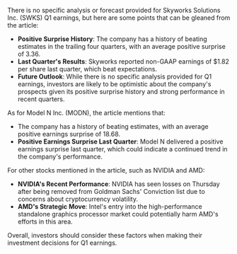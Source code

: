 There is no specific analysis or forecast provided for Skyworks Solutions Inc. (SWKS) Q1 earnings, but here are some points that can be gleaned from the article:

*   **Positive Surprise History**: The company has a history of beating estimates in the trailing four quarters, with an average positive surprise of 3.36.
*   **Last Quarter's Results**: Skyworks reported non-GAAP earnings of $1.82 per share last quarter, which beat expectations.
*   **Future Outlook**: While there is no specific analysis provided for Q1 earnings, investors are likely to be optimistic about the company's prospects given its positive surprise history and strong performance in recent quarters.

As for Model N Inc. (MODN), the article mentions that:

*   The company has a history of beating estimates, with an average positive earnings surprise of 18.68.
*   **Positive Earnings Surprise Last Quarter**: Model N delivered a positive earnings surprise last quarter, which could indicate a continued trend in the company's performance.

For other stocks mentioned in the article, such as NVIDIA and AMD:

*   **NVIDIA's Recent Performance**: NVIDIA has seen losses on Thursday after being removed from Goldman Sachs' Conviction list due to concerns about cryptocurrency volatility.
*   **AMD's Strategic Move**: Intel's entry into the high-performance standalone graphics processor market could potentially harm AMD's efforts in this area.

Overall, investors should consider these factors when making their investment decisions for Q1 earnings.